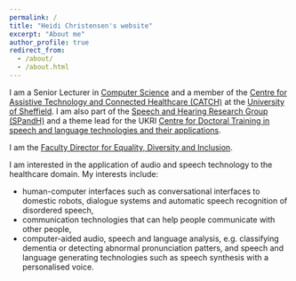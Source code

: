 ```yaml
---
permalink: /
title: "Heidi Christensen's website"
excerpt: "About me"
author_profile: true
redirect_from: 
  - /about/
  - /about.html
---
```


<p>I am a Senior Lecturer in <a href="https://www.sheffield.ac.uk/dcs">Computer Science</a> and a member
of the <a href="http://catch.org.uk/">Centre for Assistive Technology and Connected
Healthcare (CATCH)</a> at the <a href="https://www.sheffield.ac.uk">University of
Sheffield</a>. I am also part of the <a href="http://spandh.dcs.shef.ac.uk/">Speech and Hearing Research Group
(SPandH)</a> and a theme lead for the UKRI <a href="https://slt-cdt.ac.uk/">Centre for
Doctoral Training in speech and language technologies and their applications</a>.</p>

<p>I am the <a href="https://www.sheffield.ac.uk/engineering/about/equality-diversity-inclusion">Faculty Director for Equality, Diversity and Inclusion</a>.

<p>I am interested in the application of audio and speech technology to
the healthcare domain. My interests include:</p>

<ul>
<li>human-computer interfaces such as conversational interfaces to domestic robots, dialogue systems and automatic speech recognition of disordered speech,</li>
<li>communication technologies that can help people communicate with other people,</li>
<li>computer-aided audio, speech and language analysis, e.g. classifying dementia or detecting abnormal pronunciation patters, and
speech and language generating technologies such as speech synthesis
with a personalised voice.</li>
</ul>